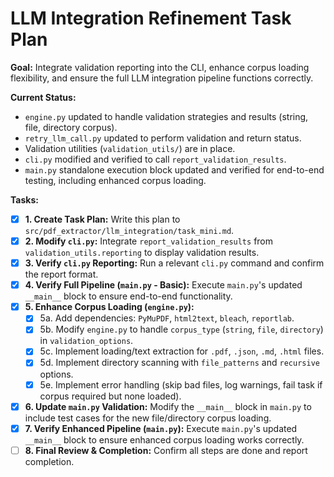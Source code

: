 # LLM Integration Refinement Task Plan

**Goal:** Integrate validation reporting into the CLI, enhance corpus loading flexibility, and ensure the full LLM integration pipeline functions correctly.

**Current Status:**
- `engine.py` updated to handle validation strategies and results (string, file, directory corpus).
- `retry_llm_call.py` updated to perform validation and return status.
- Validation utilities (`validation_utils/`) are in place.
- `cli.py` modified and verified to call `report_validation_results`.
- `main.py` standalone execution block updated and verified for end-to-end testing, including enhanced corpus loading.

**Tasks:**

- [x] **1. Create Task Plan:** Write this plan to `src/pdf_extractor/llm_integration/task_mini.md`.
- [x] **2. Modify `cli.py`:** Integrate `report_validation_results` from `validation_utils.reporting` to display validation results.
- [x] **3. Verify `cli.py` Reporting:** Run a relevant `cli.py` command and confirm the report format.
- [x] **4. Verify Full Pipeline (`main.py` - Basic):** Execute `main.py`'s updated `__main__` block to ensure end-to-end functionality.
- [x] **5. Enhance Corpus Loading (`engine.py`):**
    - [x] 5a. Add dependencies: `PyMuPDF`, `html2text`, `bleach`, `reportlab`.
    - [x] 5b. Modify `engine.py` to handle `corpus_type` (`string`, `file`, `directory`) in `validation_options`.
    - [x] 5c. Implement loading/text extraction for `.pdf`, `.json`, `.md`, `.html` files.
    - [x] 5d. Implement directory scanning with `file_patterns` and `recursive` options.
    - [x] 5e. Implement error handling (skip bad files, log warnings, fail task if corpus required but none loaded).
- [x] **6. Update `main.py` Validation:** Modify the `__main__` block in `main.py` to include test cases for the new file/directory corpus loading.
- [x] **7. Verify Enhanced Pipeline (`main.py`):** Execute `main.py`'s updated `__main__` block to ensure enhanced corpus loading works correctly.
- [ ] **8. Final Review & Completion:** Confirm all steps are done and report completion.